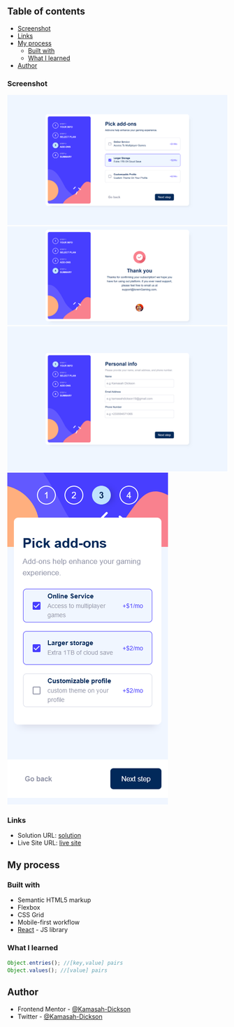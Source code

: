 ## Table of contents

- [Screenshot](#screenshot)
- [Links](#links)
- [My process](#my-process)
  - [Built with](#built-with)
  - [What I learned](#what-i-learned)
- [Author](#author)

### Screenshot

![Desktop-design](./src/screenshots/Desktop-design.png)
![Desktop-design](./src/screenshots/Desktop-design2.png)
![Desktop-design](./src/screenshots/desktop-design3.png)
![mobile-design](./src//screenshots/mobile-design.png)

### Links

- Solution URL: [solution](https://github.com/Kamasah-Dickson/React-redesigned-enigma)
- Live Site URL: [live site](https://capable-sable-35c3fa.netlify.app/)

## My process

### Built with

- Semantic HTML5 markup
- Flexbox
- CSS Grid
- Mobile-first workflow
- [React](https://reactjs.org/) - JS library

### What I learned

```js
Object.entries(); //[key,value] pairs
Object.values(); //[value] pairs
```

## Author

- Frontend Mentor - [@Kamasah-Dickson](https://www.frontendmentor.io/profile/Kamasah-Dickson)
- Twitter - [@Kamasah-Dickson](https://twitter.com/Kamas_DEV)
